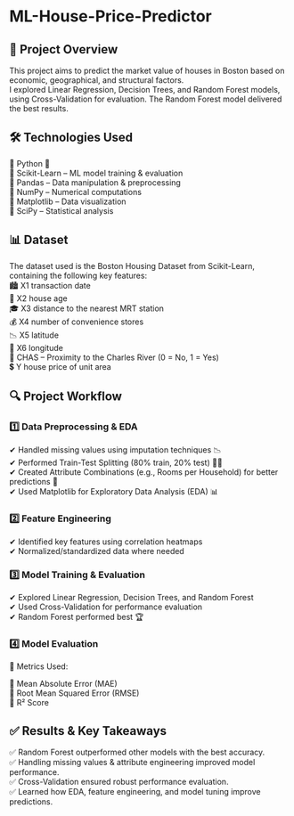 # ML-House-Price-Predictor

## 📌 Project Overview

This project aims to predict the market value of houses in Boston based on economic, geographical, and structural factors. <br>
I explored Linear Regression, Decision Trees, and Random Forest models, using Cross-Validation for evaluation. The Random Forest model delivered the best results.<br>

## 🛠 Technologies Used

🔹 Python 🐍 <br>
🔹 Scikit-Learn – ML model training & evaluation<br>
🔹 Pandas – Data manipulation & preprocessing<br>
🔹 NumPy – Numerical computations<br>
🔹 Matplotlib – Data visualization<br>
🔹 SciPy – Statistical analysis<br>

## 📊 Dataset

The dataset used is the Boston Housing Dataset from Scikit-Learn, containing the following key features:<br>
🏙  X1 transaction date<br>
🏡 X2 house age<br>
🎓 X3 distance to the nearest MRT station<br>
💰 X4 number of convenience stores<br>
📉 X5 latitude<br>
📍 X6 longitude<br>
🌿 CHAS – Proximity to the Charles River (0 = No, 1 = Yes)<br>
💲 Y house price of unit area<br>

## 🔍 Project Workflow

### 1️⃣ Data Preprocessing & EDA<br>
✔ Handled missing values using imputation techniques 📉<br>
✔ Performed Train-Test Splitting (80% train, 20% test) 🏋‍♂<br>
✔ Created Attribute Combinations (e.g., Rooms per Household) for better predictions 🔄<br>
✔ Used Matplotlib for Exploratory Data Analysis (EDA) 📊<br>

### 2️⃣ Feature Engineering<br>
✔ Identified key features using correlation heatmaps<br>
✔ Normalized/standardized data where needed<br>

### 3️⃣ Model Training & Evaluation<br>
✔ Explored Linear Regression, Decision Trees, and Random Forest<br>
✔ Used Cross-Validation for performance evaluation<br>
✔ Random Forest performed best 🏆<br>

### 4️⃣ Model Evaluation<br>
📌 Metrics Used:<br>

🔸 Mean Absolute Error (MAE)<br>
🔸 Root Mean Squared Error (RMSE)<br>
🔸 R² Score<br>

## ✅ Results & Key Takeaways

✅ Random Forest outperformed other models with the best accuracy.<br>
✅ Handling missing values & attribute engineering improved model performance.<br>
✅ Cross-Validation ensured robust performance evaluation.<br>
✅ Learned how EDA, feature engineering, and model tuning improve predictions.<br>
